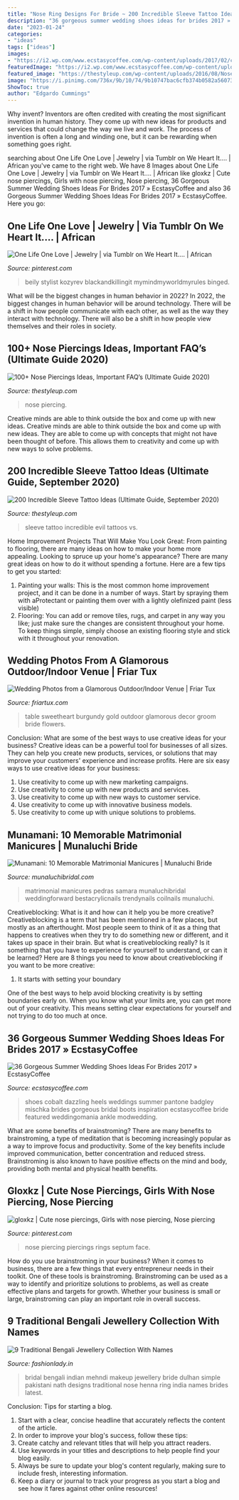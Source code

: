 ```yaml
---
title: "Nose Ring Designs For Bride ~ 200 Incredible Sleeve Tattoo Ideas (ultimate Guide, September 2020)"
description: "36 gorgeous summer wedding shoes ideas for brides 2017 » ecstasycoffee"
date: "2023-01-24"
categories:
- "ideas"
tags: ["ideas"]
images:
- "https://i2.wp.com/www.ecstasycoffee.com/wp-content/uploads/2017/02/cobalt-blue-wedding-shoes.jpg?resize=598%2C900"
featuredImage: "https://i2.wp.com/www.ecstasycoffee.com/wp-content/uploads/2017/02/cobalt-blue-wedding-shoes.jpg?resize=598%2C900"
featured_image: "https://thestyleup.com/wp-content/uploads/2016/08/Nose-Piercing-designs60.jpg"
image: "https://i.pinimg.com/736x/9b/10/74/9b10747bac6cfb374b0582a56073debf--african-makeup-african-beauty.jpg"
ShowToc: true
author: "Edgardo Cummings"
---
```



Why invent?
Inventors are often credited with creating the most significant invention in human history. They come up with new ideas for products and services that could change the way we live and work. The process of invention is often a long and winding one, but it can be rewarding when something goes right.

	

		
searching about One Life One Love | Jewelry | via Tumblr on We Heart It.... | African you've came to the right web. We have 8 Images about One Life One Love | Jewelry | via Tumblr on We Heart It.... | African like gloxkz | Cute nose piercings, Girls with nose piercing, Nose piercing, 36 Gorgeous Summer Wedding Shoes Ideas For Brides 2017 » EcstasyCoffee and also 36 Gorgeous Summer Wedding Shoes Ideas For Brides 2017 » EcstasyCoffee. Here you go:
		
    
## One Life One Love | Jewelry | Via Tumblr On We Heart It.... | African

<img loading=lazy src="https://i.pinimg.com/736x/9b/10/74/9b10747bac6cfb374b0582a56073debf--african-makeup-african-beauty.jpg" onerror="this.onerror=null;this.src='https://tse1.mm.bing.net/th?id=OIP.3ZKNrS64u80FIbv2FsjKjwHaLH&amp;pid=15.1';" alt="One Life One Love | Jewelry | via Tumblr on We Heart It.... | African">

_Source: pinterest.com_

>beily stylist kozyrev blackandkillingit mymindmyworldmyrules binged. 

	

What will be the biggest changes in human behavior in 2022?
In 2022, the biggest changes in human behavior will be around technology. There will be a shift in how people communicate with each other, as well as the way they interact with technology. There will also be a shift in how people view themselves and their roles in society.

    
## 100+ Nose Piercings Ideas, Important FAQ’s (Ultimate Guide 2020)

<img loading=lazy src="https://thestyleup.com/wp-content/uploads/2016/08/Nose-Piercing-designs60.jpg" onerror="this.onerror=null;this.src='https://tse1.mm.bing.net/th?id=OIP.SnSaY70bpxa1sUJ75gskBwHaLH&amp;pid=15.1';" alt="100+ Nose Piercings Ideas, Important FAQ’s (Ultimate Guide 2020)">

_Source: thestyleup.com_

>nose piercing. 

	

Creative minds are able to think outside the box and come up with new ideas.
Creative minds are able to think outside the box and come up with new ideas. They are able to come up with concepts that might not have been thought of before. This allows them to creativity and come up with new ways to solve problems.

    
## 200 Incredible Sleeve Tattoo Ideas (Ultimate Guide, September 2020)

<img loading=lazy src="https://thestyleup.com/wp-content/uploads/2015/02/53-full-sleeve-tattoo.jpg" onerror="this.onerror=null;this.src='https://tse2.mm.bing.net/th?id=OIP.zyaFuw5K3OH2g_rodIY3eAHaPT&amp;pid=15.1';" alt="200 Incredible Sleeve Tattoo Ideas (Ultimate Guide, September 2020)">

_Source: thestyleup.com_

>sleeve tattoo incredible evil tattoos vs. 

	

Home Improvement Projects That Will Make You Look Great: From painting to flooring, there are many ideas on how to make your home more appealing.
Looking to spruce up your home's appearance? There are many great ideas on how to do it without spending a fortune. Here are a few tips to get you started:
1. Painting your walls: This is the most common home improvement project, and it can be done in a number of ways. Start by spraying them with aProtectant or painting them over with a lightly olefinized paint (less visible) 
2. Flooring: You can add or remove tiles, rugs, and carpet in any way you like; just make sure the changes are consistent throughout your home. To keep things simple, simply choose an existing flooring style and stick with it throughout your renovation.

    
## Wedding Photos From A Glamorous Outdoor/Indoor Venue | Friar Tux

<img loading=lazy src="https://www.friartux.com/pub/media/magefan_blog/2018/02/Thousand-oaks-outdoor-wedding-shoot-at-the-westlake-village-inn-table-set-up-with-sweetheart-table.jpg" onerror="this.onerror=null;this.src='https://tse4.mm.bing.net/th?id=OIP.5CAoiTOIo_Rb0HfRFNGK6gHaLH&amp;pid=15.1';" alt="Wedding Photos from a Glamorous Outdoor/Indoor Venue | Friar Tux">

_Source: friartux.com_

>table sweetheart burgundy gold outdoor glamorous decor groom bride flowers. 

	

Conclusion: What are some of the best ways to use creative ideas for your business?
Creative ideas can be a powerful tool for businesses of all sizes. They can help you create new products, services, or solutions that may improve your customers' experience and increase profits. Here are six easy ways to use creative ideas for your business: 
1. Use creativity to come up with new marketing campaigns.
2. Use creativity to come up with new products and services.
3. Use creativity to come up with new ways to customer service.
4. Use creativity to come up with innovative business models.
5. Use creativity to come up with unique solutions to problems.

    
## Munamani: 10 Memorable Matrimonial Manicures | Munaluchi Bride

<img loading=lazy src="https://www.munaluchibridal.com/wp-content/uploads/2019/07/wedding-nails-2019-with-nude-and-pastel-blue-rhinestones-victoria_nails_samara-683x1024.jpg" onerror="this.onerror=null;this.src='https://tse3.mm.bing.net/th?id=OIP.vBmm8mM13fubDC6U65a-ZwHaLG&amp;pid=15.1';" alt="Munamani: 10 Memorable Matrimonial Manicures | Munaluchi Bride">

_Source: munaluchibridal.com_

>matrimonial manicures pedras samara munaluchibridal weddingforward bestacrylicnails trendynails coilnails munaluchi. 

	

Creativeblocking: What is it and how can it help you be more creative?
Creativeblocking is a term that has been mentioned in a few places, but mostly as an afterthought. Most people seem to think of it as a thing that happens to creatives when they try to do something new or different, and it takes up space in their brain. But what is creativeblocking really? Is it something that you have to experience for yourself to understand, or can it be learned? Here are 8 things you need to know about creativeblocking if you want to be more creative: 
1) It starts with setting your boundary

One of the best ways to help avoid blocking creativity is by setting boundaries early on. When you know what your limits are, you can get more out of your creativity. This means setting clear expectations for yourself and not trying to do too much at once.

    
## 36 Gorgeous Summer Wedding Shoes Ideas For Brides 2017 » EcstasyCoffee

<img loading=lazy src="https://i2.wp.com/www.ecstasycoffee.com/wp-content/uploads/2017/02/cobalt-blue-wedding-shoes.jpg?resize=598%2C900" onerror="this.onerror=null;this.src='https://tse2.mm.bing.net/th?id=OIP.DwzI-r8iUrVhMDxyY5MR2wHaLJ&amp;pid=15.1';" alt="36 Gorgeous Summer Wedding Shoes Ideas For Brides 2017 » EcstasyCoffee">

_Source: ecstasycoffee.com_

>shoes cobalt dazzling heels weddings summer pantone badgley mischka brides gorgeous bridal boots inspiration ecstasycoffee bride featured weddingomania ankle modwedding. 

	

What are some benefits of brainstroming?
There are many benefits to brainstroming, a type of meditation that is becoming increasingly popular as a way to improve focus and productivity. Some of the key benefits include improved communication, better concentration and reduced stress. Brainstroming is also known to have positive effects on the mind and body, providing both mental and physical health benefits.

    
## Gloxkz | Cute Nose Piercings, Girls With Nose Piercing, Nose Piercing

<img loading=lazy src="https://i.pinimg.com/736x/e9/84/10/e984105895d62b7a2d1a64be35b19e20.jpg" onerror="this.onerror=null;this.src='https://tse1.mm.bing.net/th?id=OIP.tDiBnn8i-xNV0XvpzX7EYQHaJP&amp;pid=15.1';" alt="gloxkz | Cute nose piercings, Girls with nose piercing, Nose piercing">

_Source: pinterest.com_

>nose piercing piercings rings septum face. 

	

How do you use brainstroming in your business?
When it comes to business, there are a few things that every entrepreneur needs in their toolkit. One of these tools is brainstroming. Brainstroming can be used as a way to identify and prioritize solutions to problems, as well as create effective plans and targets for growth. Whether your business is small or large, brainstroming can play an important role in overall success.

    
## 9 Traditional Bengali Jewellery Collection With Names

<img loading=lazy src="https://www.fashionlady.in/wp-content/uploads/2015/10/bengali-nath.jpg" onerror="this.onerror=null;this.src='https://tse4.mm.bing.net/th?id=OIP.7AZg42lh20u4e_Alze9ScQAAAA&amp;pid=15.1';" alt="9 Traditional Bengali Jewellery Collection With Names">

_Source: fashionlady.in_

>bridal bengali indian mehndi makeup jewellery bride dulhan simple pakistani nath designs traditional nose henna ring india names brides latest. 

	

Conclusion: Tips for starting a blog.
1. Start with a clear, concise headline that accurately reflects the content of the article.
2. In order to improve your blog's success, follow these tips: 
3. Create catchy and relevant titles that will help you attract readers. 
4. Use keywords in your titles and descriptions to help people find your blog easily. 
5. Always be sure to update your blog's content regularly, making sure to include fresh, interesting information. 
6. Keep a diary or journal to track your progress as you start a blog and see how it fares against other online resources!

